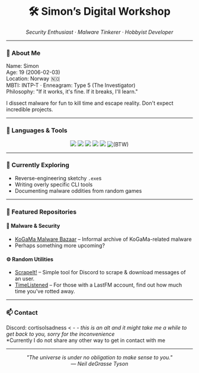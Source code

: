 <h1 align="center">🛠️ Simon’s Digital Workshop</h1>
<p align="center"><i>Security Enthusiast · Malware Tinkerer · Hobbyist Developer</i></p>

---

### 👤 About Me

Name: Simon  
Age: 19 (2006-02-03)  
Location: Norway 🇳🇴  
MBTI: INTP-T · Enneagram: Type 5 (The Investigator)  
Philosophy: "If it works, it's fine. If it breaks, I'll learn."

I dissect malware for fun to kill time and escape reality. Don't expect incredible projects.

---

### 🧠 Languages & Tools

<p align="center">
  <img src="https://img.shields.io/badge/-JavaScript-F7DF1E?logo=javascript&logoColor=black" />
  <img src="https://img.shields.io/badge/-Rust-000000?logo=rust" />
  <img src="https://img.shields.io/badge/-C%23-239120?logo=c-sharp" />
  <img src="https://img.shields.io/badge/-C-A8B9CC?logo=c" />
  <img src="https://img.shields.io/badge/-Python-3776AB?logo=python" />
  <img src="https://img.shields.io/badge/Arch_Linux-1793D1?logo=arch-linux" title="(BTW)" />
</p>

---

### 🔭 Currently Exploring

- Reverse-engineering sketchy `.exe`s  
- Writing overly specific CLI tools  
- Documenting malware oddities from random games
---

### 🌟 Featured Repositories

#### 🦠 Malware & Security
- [KoGaMa Malware Bazaar](https://github.com/7v6a/KoGaMaMalwareBazaar) – Informal archive of KoGaMa-related malware  
- Perhaps something more upcoming? 

#### ⚙️ Random Utilities
- [ScrapeIt!](https://github.com/7v6a/Scrpr) – Simple tool for Discord to scrape & download messages of an user. 
- [TimeListened](https://github.com/7v6a/FMStatus) – For those with a LastFM account, find out how much time you've rotted away.

---

### 📫 Contact

Discord: cortisolsadness  < - -  *this is an alt and it might take me a while to get back to you, sorry for the inconvenience* <br>
*Currently I do not share any other way to get in contact with me

---

<p align="center"><i>"The universe is under no obligation to make sense to you."<br>— Neil deGrasse Tyson</i></p>
